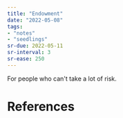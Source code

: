 ```yaml
---
title: "Endowment"
date: "2022-05-08"
tags:
- "notes"
- "seedlings"
sr-due: 2022-05-11
sr-interval: 3
sr-ease: 250
---
```


For people who can't take a lot of risk.

# References
